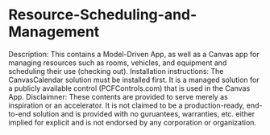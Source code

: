 # Resource-Scheduling-and-Management
Description: This contains a Model-Driven App, as well as a Canvas app for managing resources such as rooms, vehicles, and equipment and scheduling their use (checking out).
Installation instructions: The CanvasCalendar solution must be installed first. It is a managed solution for a publicly available control (PCFControls.com) that is used in the Canvas App.
Disclaimner: These contents are provided to serve merely as inspiration or an accelerator. It is not claimed to be a production-ready, end-to-end solution and is provided with no guruantees, warranties, etc. either implied for explicit and is not endorsed by any corporation or organization.
